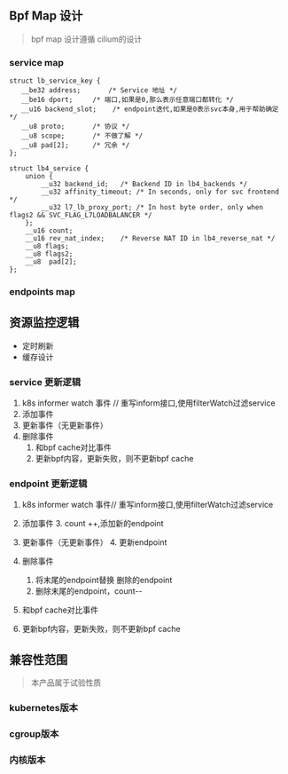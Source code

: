 
## Bpf Map 设计

> bpf map 设计遵循 cilium的设计

### service map

```shell
struct lb_service_key {
   __be32 address;       /* Service 地址 */
   __be16 dport;     /* 端口,如果是0,那么表示任意端口都转化 */
   __u16 backend_slot;    /* endpoint迭代,如果是0表示svc本身,用于帮助确定 */
   __u8 proto;       /* 协议 */
   __u8 scope;       /* 不做了解 */
   __u8 pad[2];      /* 冗余 */
};

struct lb4_service {
	union {
		__u32 backend_id;	/* Backend ID in lb4_backends */
		__u32 affinity_timeout;	/* In seconds, only for svc frontend */
		__u32 l7_lb_proxy_port;	/* In host byte order, only when flags2 && SVC_FLAG_L7LOADBALANCER */
	};
	__u16 count;
	__u16 rev_nat_index;	/* Reverse NAT ID in lb4_reverse_nat */
	__u8 flags;
	__u8 flags2;
	__u8  pad[2];
};

```

### endpoints map

## 资源监控逻辑

* 定时刷新
* 缓存设计

### service 更新逻辑

1. k8s informer watch 事件 // 重写inform接口,使用filterWatch过滤service
2. 添加事件
3. 更新事件（无更新事件）
4. 删除事件
   1. 和bpf cache对比事件
   2. 更新bpf内容，更新失败，则不更新bpf cache

### endpoint 更新逻辑

1. k8s informer watch 事件// 重写inform接口,使用filterWatch过滤service
2. 添加事件
   3. count ++,添加新的endpoint
3. 更新事件（无更新事件）
   4. 更新endpoint
4. 删除事件
   1. 将末尾的endpoint替换 删除的endpoint
   2. 删除末尾的endpoint，count--

1. 和bpf cache对比事件
2. 更新bpf内容，更新失败，则不更新bpf cache

## 兼容性范围
> 本产品属于试验性质

### kubernetes版本

### cgroup版本

### 内核版本
